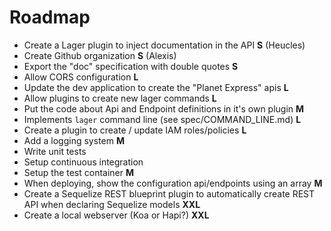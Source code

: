 Roadmap
===

*   Create a Lager plugin to inject documentation in the API **S** (Heucles)
*   Create Github organization **S** (Alexis)
*   Export the "doc" specification with double quotes **S**
*   Allow CORS configuration **L**
*   Update the dev application to create the "Planet Express" apis **L**
*   Allow plugins to create new lager commands **L**
*   Put the code about Api and Endpoint definitions in it's own plugin **M**
*   Implements `lager` command line (see spec/COMMAND_LINE.md) **L**
*   Create a plugin to create / update IAM roles/policies **L**
*   Add a logging system **M**
*   Write unit tests
*   Setup continuous integration
*   Setup the test container **M**
*   When deploying, show the configuration api/endpoints using an array **M**
*   Create a Sequelize REST blueprint plugin to automatically create REST API when declaring Sequelize models **XXL**
*   Create a local webserver (Koa or Hapi?) **XXL**
